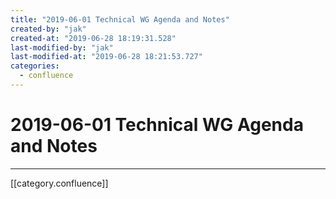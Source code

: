 ```yaml
---
title: "2019-06-01 Technical WG Agenda and Notes"
created-by: "jak"
created-at: "2019-06-28 18:19:31.528"
last-modified-by: "jak"
last-modified-at: "2019-06-28 18:21:53.727"
categories:
  - confluence
---
```


# 2019-06-01 Technical WG Agenda and Notes


---

[[category.confluence]]

